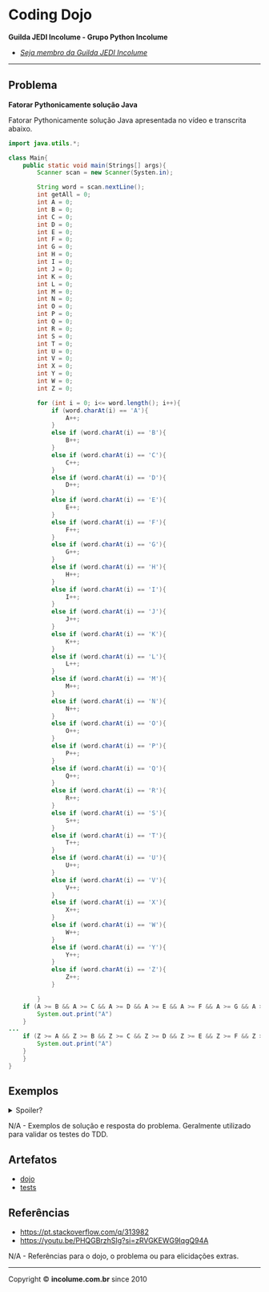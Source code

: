 # Coding Dojo

**Guilda JEDI Incolume - Grupo Python Incolume**

- _[Seja membro da Guilda JEDI Incolume](https://discord.gg/eBNamXVtBW)_

---

## Problema

**Fatorar Pythonicamente solução Java**

Fatorar Pythonicamente solução Java apresentada no vídeo e transcrita abaixo.

```java
import java.utils.*;

class Main{
    public static void main(Strings[] args){
        Scanner scan = new Scanner(Systen.in);

        String word = scan.nextLine();
        int getAll = 0;
        int A = 0;
        int B = 0;
        int C = 0;
        int D = 0;
        int E = 0;
        int F = 0;
        int G = 0;
        int H = 0;
        int I = 0;
        int J = 0;
        int K = 0;
        int L = 0;
        int M = 0;
        int N = 0;
        int O = 0;
        int P = 0;
        int Q = 0;
        int R = 0;
        int S = 0;
        int T = 0;
        int U = 0;
        int V = 0;
        int X = 0;
        int Y = 0;
        int W = 0;
        int Z = 0;

        for (int i = 0; i<= word.length(); i++){
            if (word.charAt(i) == 'A'){
                A++;
            }
            else if (word.charAt(i) == 'B'){
                B++;
            }
            else if (word.charAt(i) == 'C'){
                C++;
            }
            else if (word.charAt(i) == 'D'){
                D++;
            }
            else if (word.charAt(i) == 'E'){
                E++;
            }
            else if (word.charAt(i) == 'F'){
                F++;
            }
            else if (word.charAt(i) == 'G'){
                G++;
            }
            else if (word.charAt(i) == 'H'){
                H++;
            }
            else if (word.charAt(i) == 'I'){
                I++;
            }
            else if (word.charAt(i) == 'J'){
                J++;
            }
            else if (word.charAt(i) == 'K'){
                K++;
            }
            else if (word.charAt(i) == 'L'){
                L++;
            }
            else if (word.charAt(i) == 'M'){
                M++;
            }
            else if (word.charAt(i) == 'N'){
                N++;
            }
            else if (word.charAt(i) == 'O'){
                O++;
            }
            else if (word.charAt(i) == 'P'){
                P++;
            }
            else if (word.charAt(i) == 'Q'){
                Q++;
            }
            else if (word.charAt(i) == 'R'){
                R++;
            }
            else if (word.charAt(i) == 'S'){
                S++;
            }
            else if (word.charAt(i) == 'T'){
                T++;
            }
            else if (word.charAt(i) == 'U'){
                U++;
            }
            else if (word.charAt(i) == 'V'){
                V++;
            }
            else if (word.charAt(i) == 'X'){
                X++;
            }
            else if (word.charAt(i) == 'W'){
                W++;
            }
            else if (word.charAt(i) == 'Y'){
                Y++;
            }
            else if (word.charAt(i) == 'Z'){
                Z++;
            }

        }
    if (A >= B && A >= C && A >= D && A >= E && A >= F && A >= G && A >= H && A >= I && A >= J && A >= K && A >= L && A >= M && A >= N && A >= O && A >= P && A >= Q && A >= R && A >= S && A >= T && A >= U && A >= V && A >= X && A >= Y && A >= W && A >= Z){
        System.out.print("A")
    }
...
    if (Z >= A && Z >= B && Z >= C && Z >= D && Z >= E && Z >= F && Z >= G && Z >= H && Z >= I && Z >= J && Z >= K && Z >= L && Z >= M && Z >= N && Z >= O && Z >= P && Z >= Q && Z >= R && Z >= S && Z >= T && Z >= U && Z >= V && Z >= X && Z >= Y && Z >= W && Z >= Z){
        System.out.print("A")
    }
    }
}
```
## Exemplos

<details>
  <summary>Spoiler?</summary>
   Considerar em caso de fatoração:

    > modo pythônico
    > sem condicionais
    > estruturas performáticas
    > redução de complexidade ciclomática
    > análise assintótica de algoritmos (big O)

</details>

N/A - Exemplos de solução e resposta do problema. Geralmente utilizado para validar os testes do TDD.

## Artefatos

- [dojo](./__init__.py)
- [tests](./test_20240601.py)


## Referências
- https://pt.stackoverflow.com/q/313982
- https://youtu.be/PHQGBrzhSIg?si=zRVGKEWG9IqgQ94A

N/A - Referências para o dojo, o problema ou para elicidações extras.

---

Copyright &copy; **incolume.com.br** since 2010

